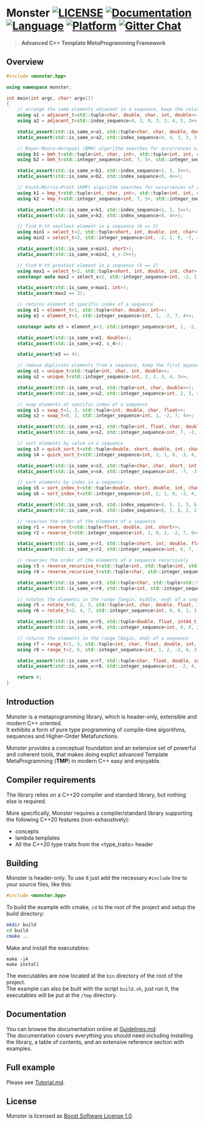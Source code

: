 # Monster [![LICENSE](https://img.shields.io/github/license/deepgrace/monster.svg)](https://github.com/deepgrace/monster/blob/master/LICENSE_1_0.txt) [![Documentation](https://img.shields.io/badge/documentation-master-brightgreen.svg)](https://github.com/deepgrace/monster/blob/master/Guidelines.md) [![Language](https://img.shields.io/badge/language-C%2B%2B20-blue.svg)](https://en.cppreference.com/w/cpp/compiler_support) [![Platform](https://img.shields.io/badge/platform-Linux%20%7C%20MacOS%20%7C%20Windows-lightgrey.svg)](https://github.com/deepgrace/monster) [![Gitter Chat](https://img.shields.io/badge/gitter-join%20chat-red.svg)](https://gitter.im/taotmp/monster)

> **Advanced C++ Template MetaProgramming Framework**

## Overview
```cpp
#include <monster.hpp>

using namespace monster;

int main(int argc, char* argv[])
{
    // arrange the same elements adjacent in a sequence, keep the relative order
    using a1 = adjacent_t<std::tuple<char, double, char, int, double>>;
    using a2 = adjacent_t<std::index_sequence<4, 3, 0, 3, 2, 4, 5, 3>>;

    static_assert(std::is_same_v<a1, std::tuple<char, char, double, double, int>>);
    static_assert(std::is_same_v<a2, std::index_sequence<4, 4, 3, 3, 3, 0, 2, 5>>);

    // Boyer-Moore-Horspool (BMH) algorithm searches for occurrences of a sequence within another sequence
    using b1 = bmh_t<std::tuple<int, char, int>, std::tuple<int, int, char, int, char, int, char, int>>;
    using b2 = bmh_t<std::integer_sequence<int, 7, 5>, std::integer_sequence<int, 7, 5, 4, 0, 7, 5, 9>>;

    static_assert(std::is_same_v<b1, std::index_sequence<1, 3, 5>>);
    static_assert(std::is_same_v<b2, std::index_sequence<0, 4>>);

    // Knuth–Morris–Pratt (KMP) algorithm searches for occurrences of a sequence within another sequence
    using k1 = kmp_t<std::tuple<int, char, int>, std::tuple<int, int, char, int, char, int, char, int>>;
    using k2 = kmp_t<std::integer_sequence<int, 7, 5>, std::integer_sequence<int, 7, 5, 4, 0, 7, 5, 9>>;

    static_assert(std::is_same_v<k1, std::index_sequence<1, 3, 5>>);
    static_assert(std::is_same_v<k2, std::index_sequence<0, 4>>);

    // find K-th smallest element in a sequence (k == 2)
    using min1 = select_t<2, std::tuple<short, int, double, int, char>>;
    using min2 = select_t<2, std::integer_sequence<int, -2, 1, 0, -7, 4, 3>>;

    static_assert(std::is_same_v<min1, short>);
    static_assert(std::is_same_v<min2, c_<-2>>);

    // find K-th greatest element in a sequence (k == 2)
    using max1 = select_t<2, std::tuple<short, int, double, int, char>, greater_equal_t>;
    constexpr auto max2 = select_v<2, std::integer_sequence<int, -2, 1, 0, -7, 4, 3>, greater_equal_t>;

    static_assert(std::is_same_v<max1, int>);
    static_assert(max2 == 3);

    // returns element at specific index of a sequence
    using e1 = element_t<1, std::tuple<char, double, int>>;
    using e2 = element_t<3, std::integer_sequence<int, 1, -2, 7, 4>>;

    constexpr auto e3 = element_v<3, std::integer_sequence<int, 1, -2, 7, 4>>;

    static_assert(std::is_same_v<e1, double>);
    static_assert(std::is_same_v<e2, c_4>);

    static_assert(e3 == 4);

    // remove duplicate elements from a sequence, keep the first appearance
    using u1 = unique_t<std::tuple<int, char, int, double>>;
    using u2 = unique_t<std::integer_sequence<int, 2, 2, 3, 4, 3>>;

    static_assert(std::is_same_v<u1, std::tuple<int, char, double>>);
    static_assert(std::is_same_v<u2, std::integer_sequence<int, 2, 3, 4>>);

    // swap elements at specific index of a sequence
    using s1 = swap_t<1, 3, std::tuple<int, double, char, float>>;
    using s2 = swap_t<0, 2, std::integer_sequence<int, 1, -2, 7, 4>>;

    static_assert(std::is_same_v<s1, std::tuple<int, float, char, double>>);
    static_assert(std::is_same_v<s2, std::integer_sequence<int, 7, -2, 1, 4>>);

    // sort elements by value in a sequence
    using s3 = quick_sort_t<std::tuple<double, short, double, int, char, char, double>>;
    using s4 = quick_sort_t<std::integer_sequence<int, 2, 1, 0, -3, 4, 1, -7, 5, -2>>;

    static_assert(std::is_same_v<s3, std::tuple<char, char, short, int, double, double, double>>);
    static_assert(std::is_same_v<s4, std::integer_sequence<int, -7, -3, -2, 0, 1, 1, 2, 4, 5>>);

    // sort elements by index in a sequence
    using s5 = sort_index_t<std::tuple<double, short, double, int, char, char, double>>;
    using s6 = sort_index_t<std::integer_sequence<int, 2, 1, 0, -3, 4, 1, -7, 5, -2>>;

    static_assert(std::is_same_v<s5, std::index_sequence<4, 5, 1, 3, 6, 2, 0>>);
    static_assert(std::is_same_v<s6, std::index_sequence<6, 3, 8, 2, 1, 5, 0, 4, 7>>);

    // reverses the order of the elements of a sequence
    using r1 = reverse_t<std::tuple<float, double, int, short>>;
    using r2 = reverse_t<std::integer_sequence<int, 1, 0, 2, -2, 7, 6>>;

    static_assert(std::is_same_v<r1, std::tuple<short, int, double, float>>);
    static_assert(std::is_same_v<r2, std::integer_sequence<int, 6, 7, -2, 2, 0, 1>>);

    // reverses the order of the elements of a sequence recursively
    using r3 = reverse_recursive_t<std::tuple<int, std::tuple<int, std::tuple<char, short>>, char>>;
    using r4 = reverse_recursive_t<std::tuple<char, std::integer_sequence<int, 7, 2, 0, 4, 8>, int>>;

    static_assert(std::is_same_v<r3, std::tuple<char, std::tuple<std::tuple<short, char>, int>, int>>);
    static_assert(std::is_same_v<r4, std::tuple<int, std::integer_sequence<int, 8, 4, 0, 2, 7>, char>>);

    // rotates the elements in the range [begin, middle, end) of a sequence
    using r5 = rotate_t<0, 2, 5, std::tuple<int, char, double, float, int64_t>>;
    using r6 = rotate_t<2, 4, 7, std::integer_sequence<int, 9, 8, 1, 2, 3, 4, 5, 7, 6>>;

    static_assert(std::is_same_v<r5, std::tuple<double, float, int64_t, int, char>>);
    static_assert(std::is_same_v<r6, std::integer_sequence<int, 9, 8, 3, 4, 5, 1, 2, 7, 6>>);

    // returns the elements in the range [begin, end) of a sequence
    using r7 = range_t<1, 5, std::tuple<int, char, float, double, int, short>>;
    using r8 = range_t<2, 6, std::integer_sequence<int, 1, 2, -2, 4, 3, 5, 8, -5>>;

    static_assert(std::is_same_v<r7, std::tuple<char, float, double, int>>);
    static_assert(std::is_same_v<r8, std::integer_sequence<int, -2, 4, 3, 5>>);

    return 0;
}
```

## Introduction
Monster is a metaprogramming library, which is header-only, extensible and modern C++ oriented.  
It exhibits a form of pure type programming of compile-time algorithms, sequences and Higher-Order Metafunctions.

Monster provides a conceptual foundation and an extensive set of powerful and coherent tools, that
makes doing explict advanced Template MetaProgramming (**TMP**) in modern C++ easy and enjoyable.

## Compiler requirements
The library relies on a C++20 compiler and standard library, but nothing else is required.

More specifically, Monster requires a compiler/standard library supporting the following C++20 features (non-exhaustively):
- concepts
- lambda templates
- All the C++20 type traits from the <type_traits> header

## Building
Monster is header-only. To use it just add the necessary `#include` line to your source files, like this:
```cpp
#include <monster.hpp>
```

To build the example with cmake, `cd` to the root of the project and setup the build directory:
```bash
mkdir build
cd build
cmake ..
```

Make and install the executables:
```
make -j4
make install
```
The executables are now located at the `bin` directory of the root of the project.  
The example can also be built with the script `build.sh`, just run it, the executables will be put at the `/tmp` directory.

## Documentation
You can browse the documentation online at [Guidelines.md](Guidelines.md).  
The documentation covers everything you should need including installing the library,
a table of contents, and an extensive reference section with examples.

## Full example
Please see [Tutorial.md](Tutorial.md).

## License
Monster is licensed as [Boost Software License 1.0](LICENSE_1_0.txt).

